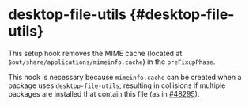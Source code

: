 # desktop-file-utils {#desktop-file-utils}

This setup hook removes the MIME cache (located at `$out/share/applications/mimeinfo.cache`) in the `preFixupPhase`.

This hook is necessary because `mimeinfo.cache` can be created when a package uses `desktop-file-utils`, resulting in collisions if multiple packages are installed that contain this file (as in [#48295](https://github.com/NixOS/nixpkgs/issues/48295)).
